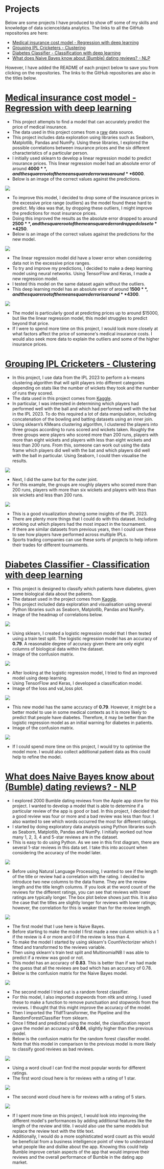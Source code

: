 # Projects
Below are some projects I have produced to show off some of my skills and knowledge of data science/data analytics. The links to all the GitHub repositories are here:

- [Medical insurance cost model - Regression with deep learning](https://github.com/lcwhite29/Project-Regression)
- [Grouping IPL Cricketers -  Clustering](https://github.com/lcwhite29/Project-Clustering)
- [Diabetes Classifier - Classification with deep learning](https://github.com/lcwhite29/Project-Classification)
- [What does Naive Bayes know about (Bumble) dating reviews? - NLP](https://github.com/lcwhite29/Project-NLP)

However, I have added the README of each project below to save you from clicking on the repositories. The links to the GitHub repositories are also in the titles below.

# [Medical insurance cost model - Regression with deep learning](https://github.com/lcwhite29/Project-Regression)

- This project attempts to find a model that can accurately predict the price of medical insurance.
- The data used in this project comes from a [raw](https://raw.githubusercontent.com/stedy/Machine-Learning-with-R-datasets/master/insurance.csv) data source.
- This project includes data exploration using libraries such as Seaborn, Matplotlib, Pandas and NumPy.  Using these libraries, I explored the possible correlations between insurance prices and the six different characteristics of a particular person.
- I initially used sklearn to develop a linear regression model to predict insurance prices. This linear regression model had an absolute error of around **$4000**, and the square root of the mean squared error was around **$6000**.
- Below is an image of the correct values against the predictions.

![](Images/Picture_1.png)

- To improve this model, I decided to drop some of the insurance prices in the excessive price range (outliers) as the model found these hard to predict. My idea was that, by dropping these outliers, I might improve the predictions for most insurance prices.
- Doing this improved the results as the absolute error dropped to around **$2500**, and the square root of the mean squared error dropped close to **$4250**.
- Below is an image of the correct values against the predictions for the new model.

![](Images/Picture_2.png)

- The linear regression model did have a lower error when considering data not in the excessive price ranges.
- To try and improve my predictions, I decided to make a deep learning model using neural networks. Using TensorFlow and Keras, I made a new regression model.
- I tested this model on the same dataset again without the outliers.
- This deep learning model has an absolute error of around **$1500**, and the square root of the mean squared error is around **$4300**.

![](Images/Picture_3.png)

- The model is particularly good at predicting prices up to around $15000, but like the linear regression model, this model struggles to predict beyond that price.
- If I were to spend more time on this project, I would look more closely at what factors affect the price of someone's medical insurance costs. I would also seek more data to explain the outliers and some of the higher insurance prices.

# [Grouping IPL Cricketers -  Clustering](https://github.com/lcwhite29/Project-Clustering)

- In this project, I use data from the IPL 2023 to perform a k-means clustering algorithm that will split players into different categories depending on stats like the number of wickets they took and the number of runs they scored.
- The data used in this project comes from [Kaggle](https://www.kaggle.com/datasets/purnend26/ipl-2023-dataset).
- In particular, I was interested in determining which players had performed well with the ball and which had performed well with the bat in the IPL 2023. To do this required a lot of data manipulation, including concatenation of the bowling and batting datasets using an inner join.
- Using sklearn’s KMeans clustering algorithm, I clustered the players into three groups according to runs scored and wickets taken. Roughly the three groups were players who scored more than 200 runs, players with more than eight wickets and players with less than eight wickets and less than 200 runs. From this, someone can work out using the data frame which players did well with the bat and which players did well with the ball in particular. Using Seaborn, I could then visualise the results.

![](Images/Picture_4.png)

- Next, I did the same but for the outer joint.
- For this example, the groups are roughly players who scored more than 200 runs, players with more than six wickets and players with less than six wickets and less than 200 runs. 

![](Images/Picture_5.png)

- This is a good visualization showing some insights of the IPL 2023.
- There are plenty more things that I could do with this dataset. Including working out which players had the most impact in the tournament.
- If there are similar datasets from previous years, then I could use these to see how players have performed across multiple IPLs.
- Sports trading companies can use these sorts of projects to help inform their trades for different tournaments.

# [Diabetes Classifier - Classification with deep learning](https://github.com/lcwhite29/Project-Classification)

- This project is designed to classify which patients have diabetes, given some biological data about the patients.
- The dataset used in the project comes from [Kaggle](https://www.kaggle.com/datasets/ashishkumarjayswal/diabetes-dataset?resource=download).
- This project included data exploration and visualisation using several Python libraries such as Seaborn, Matplotlib, Pandas and NumPy.
- Image of the headmap of correlations below.

![](Images/Picture_6.png)

- Using sklearn, I created a logistic regression model that I then tested using a train test split. The logistic regression model has an accuracy of **0.79**. A reasonable degree of accuracy given there are only eight columns of biological data within the dataset.
- Image of the confusion matrix.

![](Images/Picture_7.png)

- After looking at the logistic regression model, I tried to find an improved model using deep learning.
- Using TensorFlow and Keras, I developed a classification model.
- Image of the loss and val_loss plot.

![](Images/Picture_8.png)

- This new model has the same accuracy of **0.79**. However, it might be a better model to use in some medical contexts as it is more likely to predict that people have diabetes. Therefore, it may be better than the logistic regression model as an initial warning for diabetes in patients.
- Image of the confusion matrix.

![](Images/Picture_9.png)

- If I could spend more time on this project, I would try to optimise the model more. I would also collect additional patient data as this could help to refine the model.

# [What does Naive Bayes know about (Bumble) dating reviews? - NLP](https://github.com/lcwhite29/Project-NLP)

- I explored 2000 Bumble dating reviews from the Apple app store for this project. I wanted to develop a model that is able to determine if a particular review of the app is good or bad. In this project, I decided that a good review was four or more and a bad review was less than four. I also wanted to see which words occurred the most for different ratings.
- I started by doing exploratory data analysis using Python libraries such as Seaborn, Matplotlib, Pandas and NumPy. I initially worked out how many 1, 2, 3, 4 and 5-star reviews are in the dataset.
- This is easy to do using Python. As we see in this first diagram, there are several 1-star reviews in this data set. I take this into account when considering the accuracy of the model later.

![](Images/Picture_10.png)

- Before using Natural Language Processing, I wanted to see if the length of the title or review had a correlation with the rating. I decided to introduce two new columns to the data frame. They are the review length and the title length columns. If you look at the word count of the reviews for the different ratings, you can see that reviews with lower ratings are typically longer. The box plot below shows just this. It is also the case that the titles are slightly longer for reviews with lower ratings; however, the correlation for this is weaker than for the review length.

![](Images/Picture_11.png)

- The first model that I use here is Naive Bayes.
- Before starting to make the model I first made a new column which is a 1 if the review is 4 or more and 0 if the review is less than 4.
- To make the model I started by using sklearn's CountVectorizer which I fitted and transformed to the reviews variable.
- Then using sklearn's train test split and MultinomialNB I was able to predict if a review was good or not.
- This model has an accuracy of **0.83**. This is better than if we had made the guess that all the reviews are bad which has an accuracy of 0.78.
- Below is the confusion matrix for the Naive Bayes model. 

![](Images/Picture_12.png)

- The second model I tried out is a random forest classifier.
- For this model, I also imported stopwords from nltk and string. I used these to make a function to remove punctuation and stopwords from the reviews. I thought that this might improve the accuracy of the model.
- Then I imported the TfidfTransformer, the Pipeline and the RandomForestClassifier from sklearn.
- Once I fitted and predicted using the model, the classification report gave the model an accuracy of **0.84**, slightly higher than the previous model.
- Below is the confusion matrix for the random forest classifier model. Note that this model in comparison to the previous model is more likely to classify good reviews as bad reviews.

![](Images/Picture_13.png)

- Using a word cloud I can find the most popular words for different ratings.
- The first word cloud here is for reviews with a rating of 1 star.

![](Images/Picture_14.png)

- The second word cloud here is for reviews with a rating of 5 stars.

![](Images/Picture_15.png)

- If I spent more time on this project, I would look into improving the different model's performances by adding additional features like the length of the review and title. I would also use the same models but replace the review text with the title text.
- Additionally, I would do a more sophisticated word count as this would be beneficial from a business intelligence point of view to understand what people like and dislike about the app. Knowing this could help Bumble improve certain aspects of the app that would improve their reviews and the overall performance of Bumble in the dating app market.
